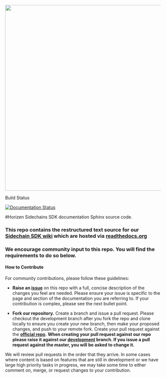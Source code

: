 <p align="center"><img src="https://www.horizen.io/assets/img/icons/page_media/logo_with_tagline_2.png" width="600"></p>

Build Status 

[![Documentation Status](https://readthedocs.org/projects/developerhorizenglobal/badge/?version=latest)](https://docs.horizen.global/en/latest/?badge=latest)

#Horizen Sidechains SDK documentation Sphinx source code.

### This repo contains the restructured text source for our [Sidechain SDK wiki](https://docs.horizen.io) which are hosted via [readthedocs.org](https://readthedocs.org)

### We encourage community input to this repo. You will find the requirements to do so below.

#### How to Contribute

For community contributions, please follow these guidelines:

- **Raise an [issue](https://github.com/HorizenOfficial/developer-horizen-global/issues)** on this repo with a full, concise description of the changes you feel are needed. Please ensure your issue is specific to the page and section of the documentation you are referring to. If your contribution is complex, please see the next bullet point.

- **Fork our repository.** Create a branch and issue a pull request. Please checkout the development branch after you fork the repo and clone locally to ensure you create your new branch, then make your proposed changes, and push to your remote fork. Create your pull request against the **[official repo](https://github.com/HorizenOfficial/developer-horizen-global)**. 
**When creating your pull request against our repo please raise it against our [development]() branch. If you issue a pull request against the master, you will be asked to change it.**
  
We will review pull requests in the order that they arrive. In some cases where content is based on features that are still in development or we have large high priority tasks in progress, we may take some time to either comment on, merge, or request changes to your contribution.
